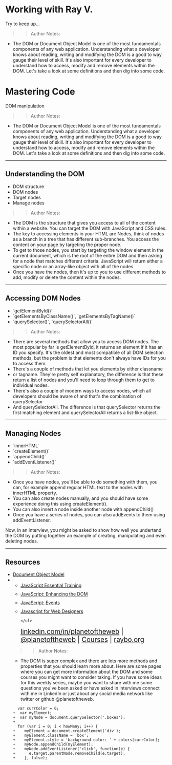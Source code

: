 
<!-- .slide: data-state="title" -->

# Working with Ray V. 
Try to keep up...

>> Author Notes:
- The DOM or Document Object Model is one of the most fundamentals components of any web application. Understanding what a developer knows about reading, writing and modifying the DOM is a good to way gauge their level of skill. It's also important for every developer to understand how to access, modify and remove elements within the DOM. Let's take a look at some definitions and then dig into some code.

# Mastering Code
DOM manipulation

>> Author Notes:
- The DOM or Document Object Model is one of the most fundamentals components of any web application. Understanding what a developer knows about reading, writing and modifying the DOM is a good to way gauge their level of skill. It's also important for every developer to understand how to access, modify and remove elements within the DOM. Let's take a look at some definitions and then dig into some code.

---

## Understanding the DOM
<ul>
  <li class="fragment">DOM structure</li>
  <li class="fragment">DOM nodes</li>
  <li class="fragment">Target nodes</li>
  <li class="fragment">Manage nodes</li>
</ul>

>> Author Notes:
- The DOM is the structure that gives you access to all of the content within a website. You can target the DOM with JavaScript and CSS rules.
- The key to accessing elements in your HTML are Nodes, think of nodes as a branch in a tree that has different sub-branches. You access the content on your page by targeting the proper node.
- To get to those nodes, you start by targeting the window element in the current document, which is the root of the entire DOM and then asking for a node that matches different criteria. JavaScript will return either a specific node or an array-like object with all of the nodes.
- Once you have the nodes, then it's up to you to use different methods to add, modify or delete the content within the nodes.

---

## Accessing DOM Nodes
<ul>
  <li class="fragment">`getElementById()`</li>
  <li class="fragment">`getElementsByClassName()`, `getElementsByTagName()`</li>
  <li class="fragment">`querySelector()`, `querySelectorAll()`</li>
</li>
</ul>

>> Author Notes:
- There are several methods that allow you to access DOM nodes. The most popular by far is getElementById, it returns an element if it has an ID you specify. It's the oldest and most compatible of all DOM selection methods, but the problem is that elements don't always have IDs for you to access them.
- There's a couple of methods that let you elements by either classname 
- or tagname. They're pretty self explanatory, the difference is that these return a list of nodes and you'll need to loop through them to get to individual nodes.
- There's also a couple of modern ways to access nodes, which all developers should be aware of and that's the combination of querySelector
- And querySelectorAll. The difference is that querySelector returns the first matching element and querySelectorAll returns a list-like object.

---

## Managing Nodes
<ul>
  <li class="fragment">`innerHTML`</li>
  <li class="fragment">`createElement()`</li>
  <li class="fragment">`appendChild()`</li>
  <li class="fragment">`addEventListener()`</li>
</ul>

>> Author Notes:
- Once you have nodes, you'll be able to do something with them, you can, for example append regular HTML text to the nodes with innerHTML property.
- You can also create nodes manually, and you should have some experience doing this using createElement().
- You can also insert a node inside another node with appendChild()
- Once you have a series of nodes, you can also addEvents to them using addEventListener.

Now, in an interview, you might be asked to show how well you undertand the DOM by putting together an example of creating, manipulating and even deleting nodes.

---
## Resources
<ul>
  <li><a href="https://developer.mozilla.org/en-US/docs/Web/API/Document_Object_Model">Document Object Model</a></li>
  <li class="courses">
    <ul>
      <li style="margin-bottom: 10px"><a href="https://www.linkedin.com/learning/javascript-essential-training?u=104">JavaScript Essential Training</a></li>
      <li style="margin-bottom: 10px"><a href="https://www.lynda.com/HTML-tutorials/JavaScript-Enhancing-DOM/122462-2.html">JavaScript: Enhancing the DOM</a></li>
      <li style="margin-bottom: 10px"><a href="https://www.linkedin.com/learning/javascript-events?u=104">JavaScript: Events</a></li>
      <li style="margin-bottom: 10px"><a href="https://www.linkedin.com/learning/javascript-for-web-designers-2?u=104">Javascript for Web Designers</a></li>

    </ul>
  <li style="list-style: none; font-size: 1.3rem;"><a href="hhttps://www.linkedin.com/in/planetoftheweb">linkedin.com/in/planetoftheweb</a> | <a href="https://www.twitter.com/planetoftheweb">@planetoftheweb</a> | <a href="https://www.linkedin.com/learning/instructors/ray-villalobos">Courses</a> | <a href="http://www.raybo.org">raybo.org</a></li>
</ul>


>> Author Notes:
- The DOM is super complex and there are lots more methods and properties that you should learn more about. Here are some pages where you can get more information about the DOM and some courses you might want to consider taking. If you have some ideas for this weekly series, maybe you want to share with me some questions you've been asked or have asked in interviews connect with me in LinkedIn or just about any social media network like twitter or github @planetoftheweb.

```
  var currColor = 0;
+  var myElement;
+  var myNode = document.querySelector('.boxes');
+
  for (var i = 0; i < howMany; i++) {
+    myElement = document.createElement('div');
+    myElement.className = 'box';
+    myElement.style = 'background-color: ' + colors[currColor];
+    myNode.appendChild(myElement);
+    myNode.addEventListener('click', function(e) {
+      e.target.parentNode.removeChild(e.target);
+    }, false);
```
